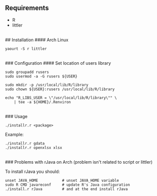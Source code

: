 ## Requirements
- R
- littler

<br>
## Installation
#### Arch Linux

    yaourt -S r littler

<br>
### Configuration
#### Set location of users library

    sudo groupadd rusers
    sudo usermod -a -G rusers ${USER}

    sudo mkdir -p /usr/local/lib/R/library
    sudo chown ${USER}:rusers /usr/local/lib/R/library

    echo "R_LIBS_USER = \"/usr/local/lib/R/library\"" \
        | tee -a ${HOME}/.Renviron

<br>
### Usage

    ./installr.r <package>

Example:

    ./installr.r gdata
    ./installr.r openxlsx xlsx

<br>
### Problems with rJava on Arch
(problem isn't related to script or littler)

To install rJava you should:

    unset JAVA_HOME           # unset JAVA_HOME variable
    sudo R CMD javareconf     # update R's Java configuration
    ./install.r rJava         # and at the end install rJava

